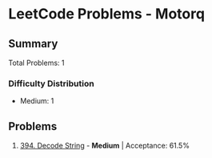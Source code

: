 # LeetCode Problems - Motorq

## Summary
Total Problems: 1

### Difficulty Distribution

- Medium: 1

## Problems

1. [394. Decode String](https://leetcode.com/problems/decode-string/) - **Medium** | Acceptance: 61.5%